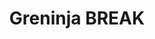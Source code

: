 ---
title: Greninja BREAK
layout: deck
era: 2016
description: 2nd Place World Championships 2016 - Masters - Cody Walinski
links:
  - href: https://limitlesstcg.com/decks/list/1291
    title: Limitless page
cards:
  pokemon:
    - name: Greninja BREAK
      set: BKP
      number: 41
      quantity: 3
    - name: Greninja
      set: BKP
      number: 40
      quantity: 3
    - name: Greninja
      set: XY
      number: 41
      quantity: 1
    - name: Frogadier
      set: BKP
      number: 39
      quantity: 4
    - name: Froakie
      set: BKP
      number: 38
      quantity: 3
    - name: Talonflame
      set: STS
      number: 96
      quantity: 4
  trainers:
    - name: N
      set: FCO
      number: 105
      quantity: 4
    - name: Professor Sycamore
      set: XY
      number: 122
      quantity: 4
    - name: Ace Trainer
      set: AOR
      number: 69
      quantity: 1
    - name: Fisherman
      set: BKT
      number: 136
      quantity: 1
    - name: Pokémon Ranger
      set: STS
      number: 104
      quantity: 1
    - name: Dive Ball
      set: PRC
      number: 125
      quantity: 4
    - name: VS Seeker
      set: PHF
      number: 109
      quantity: 4
    - name: Level Ball
      set: AOR
      number: 76
      quantity: 2
    - name: Super Rod
      set: BKT
      number: 149
      quantity: 2
    - name: Battle Compressor Team Flare Gear
      set: PHF
      number: 92
      quantity: 1
    - name: Startling Megaphone
      set: FLF
      number: 97
      quantity: 1
    - name: Bursting Balloon
      set: BKP
      number: 97
      quantity: 4
    - name: Rough Seas
      set: PRC
      number: 137
      quantity: 3
  energy:
    - name: Water Energy
      set: XY
      number: 134
      quantity: 8
    - name: Splash Energy
      set: BKP
      number: 113
      quantity: 2
---